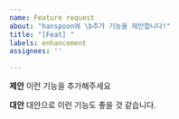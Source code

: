```yaml
---
name: Feature request
about: "hanspoon에 \b추가 기능을 제안합니다!"
title: "[Feat] "
labels: enhancement
assignees: ''

---
```


**제안**
이런 기능을 추가해주세요

**대안**
대안으로 이런 기능도 좋을 것 같습니다.
